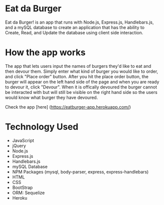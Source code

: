 # Eat da Burger
Eat da Burger! is an app that runs with Node.js, Express.js, Handlebars.js, and a mySQL database to create an application that has the ability to Create, Read, and Update the database using client side interaction.


# How the app works
The app that lets users input the names of burgers they'd like to eat and then devour them. Simply enter what kind of burger you would like to order, and click "Place order" button. After you hit the place order button, the burger will appear on the left hand side of the page and when you are ready to devour it, click "Devour". When it is offically devoured the burger cannot be interacted with but will still be visible on the right hand side so the users would know what burger they have devoured. 

Check the app [here] (https://eatburger-app.herokuapp.com/)

# Technology Used
- JavaScript
- jQuery
- Node.js
- Express.js
- Handlebars.js
- mySQL Database
- NPM Packages (mysql, body-parser, express, express-handlebars)
- HTML
- CSS
- BootStrap
- ORM: Sequelize
- Heroku

